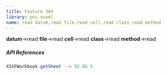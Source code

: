 ```yaml
---
title: Feature 364
library: poi-ooxml
name: read datum,read file,read cell,read class,read method
---
```


**datum**->read **file**->read **cell**->read **class**->read **method**->read 

##### API References

```java
XSSFWorkbook.getSheet --> 92.86 %
```
